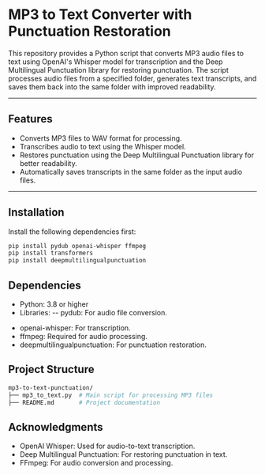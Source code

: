 # MP3 to Text Converter with Punctuation Restoration

This repository provides a Python script that converts MP3 audio files to text using OpenAI's Whisper model for transcription and the Deep Multilingual Punctuation library for restoring punctuation. The script processes audio files from a specified folder, generates text transcripts, and saves them back into the same folder with improved readability.

---

## Features
- Converts MP3 files to WAV format for processing.
- Transcribes audio to text using the Whisper model.
- Restores punctuation using the Deep Multilingual Punctuation library for better readability.
- Automatically saves transcripts in the same folder as the input audio files.

---

## Installation

Install the following dependencies first:
```bash
pip install pydub openai-whisper ffmpeg
pip install transformers
pip install deepmultilingualpunctuation
```


## Dependencies
- Python: 3.8 or higher
- Libraries:
-- pydub: For audio file conversion.
*  openai-whisper: For transcription.
* ffmpeg: Required for audio processing.
* deepmultilingualpunctuation: For punctuation restoration.

## Project Structure
```bash
mp3-to-text-punctuation/
├── mp3_to_text.py  # Main script for processing MP3 files
├── README.md       # Project documentation
```

## Acknowledgments
- OpenAI Whisper: Used for audio-to-text transcription.
- Deep Multilingual Punctuation: For restoring punctuation in text.
- FFmpeg: For audio conversion and processing.
